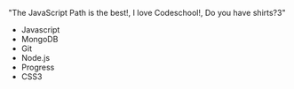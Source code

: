 "The JavaScript Path is the best!, I love Codeschool!, Do you have shirts?3"
* Javascript
* MongoDB
* Git
* Node.js
* Progress
* CSS3

